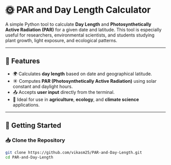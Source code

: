 # 🌞 PAR and Day Length Calculator

A simple Python tool to calculate **Day Length** and **Photosynthetically Active Radiation (PAR)** for a given date and latitude. This tool is especially useful for researchers, environmental scientists, and students studying plant growth, light exposure, and ecological patterns.

---

## 📌 Features

- 🌍 Calculates **day length** based on date and geographical latitude.
- ☀️ Computes **PAR (Photosynthetically Active Radiation)** using solar constant and daylight hours.
- 📤 Accepts **user input** directly from the terminal.
- 🧪 Ideal for use in **agriculture**, **ecology**, and **climate science** applications.

---

## 🚀 Getting Started

### 📥 Clone the Repository

```bash
git clone https://github.com/vikasm25/PAR-and-Day-Length.git
cd PAR-and-Day-Length
```
